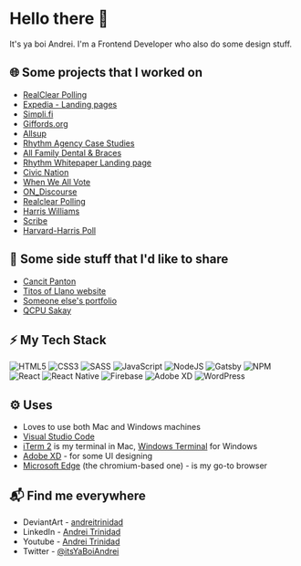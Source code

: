 # Hello there 👋

It's ya boi Andrei. I'm a Frontend Developer who also do some design stuff.

## 🌐 Some projects that I worked on 
- [RealClear Polling](https://www.realclearpolling.com/)
- [Expedia - Landing pages](https://www.expedia.com/product/release/?linkId=100000219351728)
- [Simpli.fi](https://simpli.fi/)
- [Giffords.org](https://giffords.org/)
- [Allsup](https://www.allsup.com/)
- [Rhythm Agency Case Studies](https://rhythmagency.com/case-studies)
- [All Family Dental & Braces](https://www.dentalandbraces.com/)
- [Rhythm Whitepaper Landing page](https://advice.rhythmagency.com/e-commerce-guide/)
- [Civic Nation](https://civicnation.org/)
- [When We All Vote](https://whenweallvote.org/)
- [ON_Discourse](https://ondiscourse.com/)
- [Realclear Polling](https://www.realclearpolling.com/)
- [Harris Williams](https://www.harriswilliams.com/)
- [Scribe](https://www.scribemedical.org/)
- [Harvard-Harris Poll](https://harvardharrispoll.com/)

## 🐫 Some side stuff that I'd like to share
- [Cancit Panton](https://wuckyme.netlify.app/)
- [Titos of Llano website](https://titos.netlify.app/)
- [Someone else's portfolio](https://myra-isidro.vercel.app/)
- [QCPU Sakay](https://websakay.web.app/)

## ⚡ My Tech Stack
![HTML5](https://img.shields.io/badge/html5-%23E34F26.svg?style=for-the-badge&logo=html5&logoColor=white)
![CSS3](https://img.shields.io/badge/css3-%231572B6.svg?style=for-the-badge&logo=css3&logoColor=white)
![SASS](https://img.shields.io/badge/SASS-hotpink.svg?style=for-the-badge&logo=SASS&logoColor=white)
![JavaScript](https://img.shields.io/badge/javascript-%23323330.svg?style=for-the-badge&logo=javascript&logoColor=%23F7DF1E)
![NodeJS](https://img.shields.io/badge/node.js-6DA55F?style=for-the-badge&logo=node.js&logoColor=white)
![Gatsby](https://img.shields.io/badge/Gatsby-%23663399.svg?style=for-the-badge&logo=gatsby&logoColor=white)
![NPM](https://img.shields.io/badge/NPM-%23000000.svg?style=for-the-badge&logo=npm&logoColor=white)
![React](https://img.shields.io/badge/react-%2320232a.svg?style=for-the-badge&logo=react&logoColor=%2361DAFB)
![React Native](https://img.shields.io/badge/react_native-%2320232a.svg?style=for-the-badge&logo=react&logoColor=%2361DAFB)
![Firebase](https://img.shields.io/badge/firebase-%23039BE5.svg?style=for-the-badge&logo=firebase)
![Adobe XD](https://img.shields.io/badge/Adobe%20XD-470137?style=for-the-badge&logo=Adobe%20XD&logoColor=#FF61F6)
![WordPress](https://img.shields.io/badge/WordPress-%23117AC9.svg?style=for-the-badge&logo=WordPress&logoColor=white)

## ⚙ Uses
- Loves to use both Mac and Windows machines
- [Visual Studio Code](https://code.visualstudio.com/)
- [iTerm 2](https://iterm2.com/) is my terminal in Mac, [Windows Terminal](https://www.microsoft.com/en-us/p/windows-terminal/9n0dx20hk701?activetab=pivot:overviewtab) for Windows
- [Adobe XD](https://www.adobe.com/sea/products/xd.html) - for some UI designing
- [Microsoft Edge](https://www.microsoft.com/en-us/edge) (the chromium-based one) - is my go-to browser

## 📬 Find me everywhere
- DeviantArt - [andreitrinidad](https://www.deviantart.com/andreitrinidad)
- LinkedIn - [Andrei Trinidad](https://www.linkedin.com/in/andreitrinidad/)
- Youtube - [Andrei Trinidad](https://www.youtube.com/channel/UCfrTP03-laS0mcfLpuofUng)
- Twitter - [@itsYaBoiAndrei](https://twitter.com/itsYaBoiAndrei)
